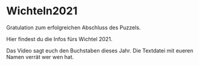 # Wichteln2021

Gratulation zum erfolgreichen Abschluss des Puzzels. 

Hier findest du die Infos fürs Wichtel 2021. 

Das Video sagt euch den Buchstaben dieses Jahr. Die Textdatei mit eueren Namen verrät wer wen hat.
